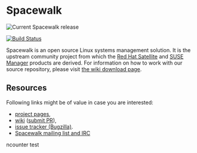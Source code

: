 Spacewalk
=========

![Current Spacewalk release][CurrentReleaseImg]


[![Build Status](https://travis-ci.org/spacewalkproject/spacewalk.svg?branch=master)](https://travis-ci.org/spacewalkproject/spacewalk/builds)

Spacewalk is an open source Linux systems management solution.
It is the upstream community project from which the [Red Hat
Satellite][RedHatSatellite] and [SUSE Manager][SUSEManager] products
are derived.
For information on how to work with our source repository, please visit [the wiki download page][DownloadIt].

Resources
---------

Following links might be of value in case you are interested:

  * [project pages](https://spacewalkproject.github.io/),
  * [wiki](https://github.com/spacewalkproject/spacewalk/wiki) ([submit PR](https://github.com/spacewalkproject/spacewalk-wiki/pulls)),
  * [issue tracker (Bugzilla)](https://bugzilla.redhat.com/enter_bug.cgi?product=Spacewalk).
  * [Spacewalk mailing list and IRC](https://github.com/spacewalkproject/spacewalk/wiki/Communications)

[RedHatSatellite]: https://www.redhat.com/products/enterprise-linux/satellite/
[SUSEManager]: https://www.suse.com/products/suse-manager/
[DownloadIt]: https://github.com/spacewalkproject/spacewalk/wiki/DownloadIt
[CurrentReleaseImg]: https://raw.githubusercontent.com/spacewalkproject/spacewalk-wiki/master/images/28release_new.png

ncounter test

